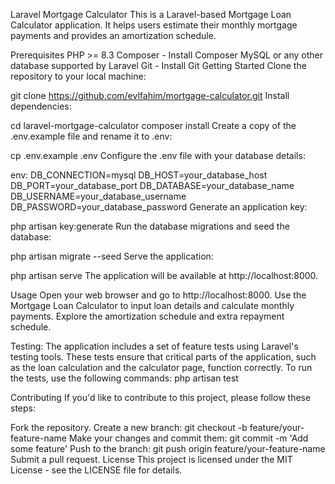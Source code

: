 Laravel Mortgage Calculator
This is a Laravel-based Mortgage Loan Calculator application. It helps users estimate their monthly mortgage payments and provides an amortization schedule.

Prerequisites
PHP >= 8.3
Composer - Install Composer
MySQL or any other database supported by Laravel
Git - Install Git
Getting Started
Clone the repository to your local machine:

git clone https://github.com/evlfahim/mortgage-calculator.git
Install dependencies:

cd laravel-mortgage-calculator
composer install
Create a copy of the .env.example file and rename it to .env:

cp .env.example .env
Configure the .env file with your database details:

env:
DB_CONNECTION=mysql
DB_HOST=your_database_host
DB_PORT=your_database_port
DB_DATABASE=your_database_name
DB_USERNAME=your_database_username
DB_PASSWORD=your_database_password
Generate an application key:

php artisan key:generate
Run the database migrations and seed the database:

php artisan migrate --seed
Serve the application:

php artisan serve
The application will be available at http://localhost:8000.

Usage
Open your web browser and go to http://localhost:8000.
Use the Mortgage Loan Calculator to input loan details and calculate monthly payments.
Explore the amortization schedule and extra repayment schedule.

Testing:
The application includes a set of feature tests using Laravel's testing tools. These tests ensure that critical parts of the application, such as the loan calculation and the calculator page, function correctly. To run the tests, use the following commands:
php artisan test

Contributing
If you'd like to contribute to this project, please follow these steps:

Fork the repository.
Create a new branch: git checkout -b feature/your-feature-name
Make your changes and commit them: git commit -m 'Add some feature'
Push to the branch: git push origin feature/your-feature-name
Submit a pull request.
License
This project is licensed under the MIT License - see the LICENSE file for details.